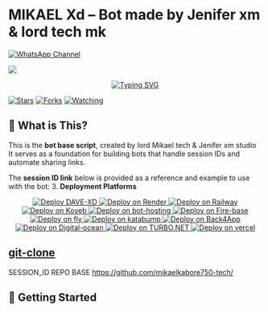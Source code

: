 # MIKAEL Xd – Bot made by Jenifer xm & lord tech mk
  </a>
  <a href="https://whatsapp.com/channel/0029VbBBWbU30LKRv34yfH3m">
    <img src="https://img.shields.io/badge/WhatsApp_Channel-JeniferXM-25d366?style=for-the-badge&logo=whatsapp" alt="WhatsApp Channel"/>
  </a>

   <a><img src='https://files.catbox.moe/hb543e.jpg'/></a>
<p align="center">
<p align="center">
  <a href="https://git.io/typing-svg"><img src="https://readme-typing-svg.demolab.com?font=EB+Garamond&weight=800&size=28&duration=4000&pause=1000&random=false&width=435&lines=+•mikael+md+★⃝•;MULTI-DEVICE+WHATSAPP+BOT;DEVELOPED+BY+MIKAEL+TECH+&+Jenifer+xm+studio+;RELEASED+DATE+1%2F9%2F2024." alt="Typing SVG" /></a>
 </p>


 
<a href="https://github.com/mikaelkabore750-tech/mikael-md/stargazers/"><img title="Stars" src="https://img.shields.io/github/stars/mikaelkabore750-tech/mikael-md?color=blue&style=flat-square"></a>
<a href="https://github.com/mikaelkabore750-tech/mikael-md/network/members"><img title="Forks" src="https://img.shields.io/github/forks/mikaelkabore750-tech/mikael-md?color=red&style=flat-square"></a>
<a href="https://github.com/mikaelkabore750-tech/mikael-md/watchers"><img title="Watching" src="https://img.shields.io/github/watchers/mikaelkabore750-tech/mikael-md?label=Watchers&color=blue&style=flat-square"></a>



  
## 🤖 What is This?

This is the **bot base script**, created by lord Mikael tech & Jenifer xm studio 
It serves as a foundation for building bots that handle session IDs and automate sharing links.

The **session ID link** below is provided as a reference and example to use with the bot:
3. **Deployment Platforms**  
<p align="center">
  <a href="/">
    <img src="https://img.shields.io/badge/Launch--Heroku-blue?style=for-the-badge&logo=heroku" alt="Deploy DAVE-XD">
  </a>
  <a href="/">
    <img src="https://img.shields.io/badge/Launch--Render-orange?style=for-the-badge&logo=render" alt="Deploy on Render">
  </a>
  <a href="/">
    <img src="https://img.shields.io/badge/Launch--Railway-red?style=for-the-badge&logo=railway" alt="Deploy on Railway">
  </a>
  <a href="/">
    <img src="https://img.shields.io/badge/Launch--Koyeb-yellow?style=for-the-badge&logo=koyeb" alt="Deploy on Koyeb">
  </a>
<a href="/">
    <img src="https://img.shields.io/badge/Launch--bot_hosting-green?style=for-the-badge&logo=Discord" alt="Deploy on bot-hosting">
  </a>
  <a href="/">
    <img src="https://img.shields.io/badge/Launch--Firebase-red?style=for-the-badge&logo=fire" alt="Deploy on Fire-base">
  </a>
  <a href="/">
    <img src="https://img.shields.io/badge/Launch--fly.io-white?style=for-the-badge&logo=fly.io" alt="Deploy on fly">
  </a>
  <a href="/">
    <img src="https://img.shields.io/badge/Launch--Katabump-orange?style=for-the-badge&logo=planet" alt="Deploy on katabump">
  </a>
<a href="/">
    <img src="https://img.shields.io/badge/Launch--Back4App-violet?style=for-the-badge&logo=Android" alt="Deploy on Back4App">
  </a>
<a href="/">
    <img src="https://img.shields.io/badge/Launch--Digital_ocean-rose?style=for-the-badge&logo=Digital-ocean" alt="Deploy on Digital-ocean">
  </a>
<a href="/">
    <img src="https://img.shields.io/badge/Launch--TURBO.NET-yellow?style=for-the-badge&logo=Rocket" alt="Deploy on TURBO.NET">
  </a>
<a href="/">
    <img src="https://img.shields.io/badge/Launch--vercel-blue?style=for-the-badge&logo=vercel" alt="Deploy on vercel">
  </a>
</p>


[git-clone](https://github.com/mikaelkabore750-tech/mikael-md)
---

SESSION_ID REPO BASE
https://github.com/mikaelkabore750-tech/

## 🚀 Getting Started


